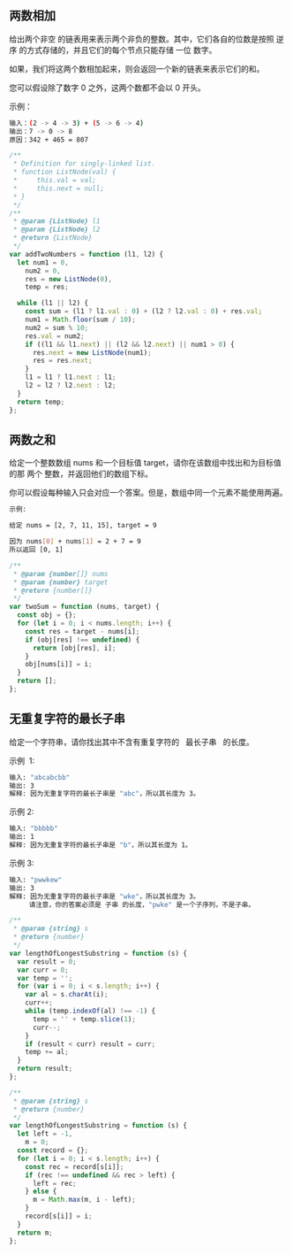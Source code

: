 ## 两数相加

给出两个非空 的链表用来表示两个非负的整数。其中，它们各自的位数是按照 逆序 的方式存储的，并且它们的每个节点只能存储 一位 数字。

如果，我们将这两个数相加起来，则会返回一个新的链表来表示它们的和。

您可以假设除了数字 0 之外，这两个数都不会以 0 开头。

示例：

```bash
输入：(2 -> 4 -> 3) + (5 -> 6 -> 4)
输出：7 -> 0 -> 8
原因：342 + 465 = 807
```

```js
/**
 * Definition for singly-linked list.
 * function ListNode(val) {
 *     this.val = val;
 *     this.next = null;
 * }
 */
/**
 * @param {ListNode} l1
 * @param {ListNode} l2
 * @return {ListNode}
 */
var addTwoNumbers = function (l1, l2) {
  let num1 = 0,
    num2 = 0,
    res = new ListNode(0),
    temp = res;

  while (l1 || l2) {
    const sum = (l1 ? l1.val : 0) + (l2 ? l2.val : 0) + res.val;
    num1 = Math.floor(sum / 10);
    num2 = sum % 10;
    res.val = num2;
    if ((l1 && l1.next) || (l2 && l2.next) || num1 > 0) {
      res.next = new ListNode(num1);
      res = res.next;
    }
    l1 = l1 ? l1.next : l1;
    l2 = l2 ? l2.next : l2;
  }
  return temp;
};
```

## 两数之和

给定一个整数数组 nums 和一个目标值 target，请你在该数组中找出和为目标值的那 两个 整数，并返回他们的数组下标。

你可以假设每种输入只会对应一个答案。但是，数组中同一个元素不能使用两遍。

```bash
示例:

给定 nums = [2, 7, 11, 15], target = 9

因为 nums[0] + nums[1] = 2 + 7 = 9
所以返回 [0, 1]
```

```js
/**
 * @param {number[]} nums
 * @param {number} target
 * @return {number[]}
 */
var twoSum = function (nums, target) {
  const obj = {};
  for (let i = 0; i < nums.length; i++) {
    const res = target - nums[i];
    if (obj[res] !== undefined) {
      return [obj[res], i];
    }
    obj[nums[i]] = i;
  }
  return [];
};
```

## 无重复字符的最长子串

给定一个字符串，请你找出其中不含有重复字符的   最长子串   的长度。

示例  1:

```bash
输入: "abcabcbb"
输出: 3
解释: 因为无重复字符的最长子串是 "abc"，所以其长度为 3。
```

示例 2:

```bash
输入: "bbbbb"
输出: 1
解释: 因为无重复字符的最长子串是 "b"，所以其长度为 1。
```

示例 3:

```bash
输入: "pwwkew"
输出: 3
解释: 因为无重复字符的最长子串是 "wke"，所以其长度为 3。
     请注意，你的答案必须是 子串 的长度，"pwke" 是一个子序列，不是子串。
```

```js
/**
 * @param {string} s
 * @return {number}
 */
var lengthOfLongestSubstring = function (s) {
  var result = 0;
  var curr = 0;
  var temp = '';
  for (var i = 0; i < s.length; i++) {
    var al = s.charAt(i);
    curr++;
    while (temp.indexOf(al) !== -1) {
      temp = '' + temp.slice(1);
      curr--;
    }
    if (result < curr) result = curr;
    temp += al;
  }
  return result;
};
```

```js
/**
 * @param {string} s
 * @return {number}
 */
var lengthOfLongestSubstring = function (s) {
  let left = -1,
    m = 0;
  const record = {};
  for (let i = 0; i < s.length; i++) {
    const rec = record[s[i]];
    if (rec !== undefined && rec > left) {
      left = rec;
    } else {
      m = Math.max(m, i - left);
    }
    record[s[i]] = i;
  }
  return m;
};
```
